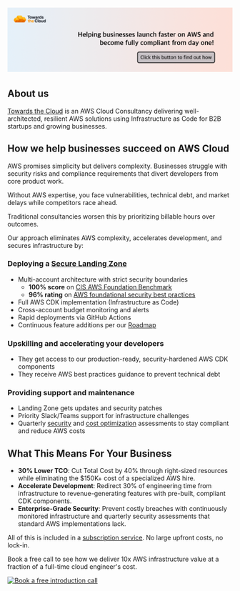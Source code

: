 # [![Towards the Cloud banner](../image/github-title-banner.png)](https://towardsthecloud.com)

## About us

[Towards the Cloud](https://towardsthecloud.com/about) is an AWS Cloud Consultancy delivering well-architected, resilient AWS solutions using Infrastructure as Code for B2B startups and growing businesses.

## How we help businesses succeed on AWS Cloud

AWS promises simplicity but delivers complexity. Businesses struggle with security risks and compliance requirements that divert developers from core product work.

Without AWS expertise, you face vulnerabilities, technical debt, and market delays while competitors race ahead.

Traditional consultancies worsen this by prioritizing billable hours over outcomes.

Our approach eliminates AWS complexity, accelerates development, and secures infrastructure by:

### Deploying a [Secure Landing Zone](https://towardsthecloud.com/services/aws-landing-zone)
- Multi-account architecture with strict security boundaries
  - **100% score** on [CIS AWS Foundation Benchmark](https://docs.aws.amazon.com/securityhub/latest/userguide/cis-aws-foundations-benchmark.html)
  - **96% rating** on [AWS foundational security best practices](https://docs.aws.amazon.com/securityhub/latest/userguide/fsbp-standard.html)
- Full AWS CDK implementation (Infrastructure as Code)
- Cross-account budget monitoring and alerts
- Rapid deployments via GitHub Actions
- Continuous feature additions per our [Roadmap](https://github.com/towardsthecloud/aws-cdk-landing-zone-roadmap)

### Upskilling and accelerating your developers
- They get access to our production-ready, security-hardened AWS CDK components
- They receive AWS best practices guidance to prevent technical debt

### Providing support and maintenance
- Landing Zone gets updates and security patches
- Priority Slack/Teams support for infrastructure challenges
- Quarterly [security](https://towardsthecloud.com/services/aws-security-review) and [cost optimization](https://towardsthecloud.com/services/aws-cost-optimization) assessments to stay compliant and reduce AWS costs

## What This Means For Your Business
- **30% Lower TCO**: Cut Total Cost by 40% through right-sized resources while eliminating the $150K+ cost of a specialized AWS hire.
- **Accelerate Development**: Redirect 30% of engineering time from infrastructure to revenue-generating features with pre-built, compliant CDK components.
- **Enterprise-Grade Security**: Prevent costly breaches with continuously monitored infrastructure and quarterly security assessments that standard AWS implementations lack.

All of this is included in a [subscription service](https://towardsthecloud.com/pricing). No large upfront costs, no lock-in.

Book a free call to see how we deliver 10x AWS infrastructure value at a fraction of a full-time cloud engineer's cost.

<a href="https://towardsthecloud.com/contact"><img alt="Book a free introduction call" src="https://img.shields.io/badge/book%20a%20free%20introduction%20call-success.svg?style=for-the-badge"/></a>
</details>
